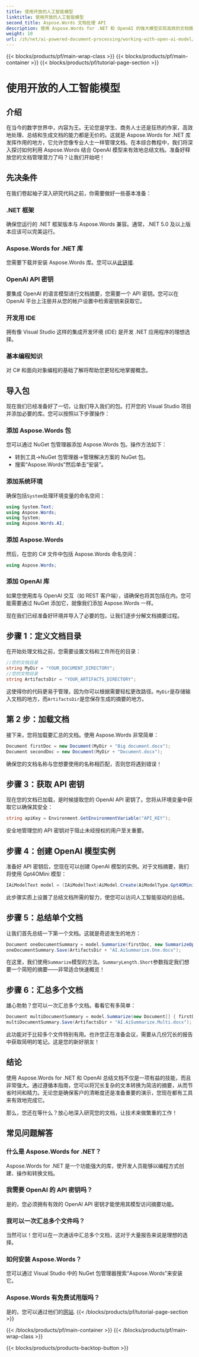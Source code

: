 ```yaml
---
title: 使用开放的人工智能模型
linktitle: 使用开放的人工智能模型
second_title: Aspose.Words 文档处理 API
description: 使用 Aspose.Words for .NET 和 OpenAI 的强大模型实现高效的文档摘要。立即深入了解这份全面的指南。
weight: 10
url: /zh/net/ai-powered-document-processing/working-with-open-ai-model/
---
```


{{< blocks/products/pf/main-wrap-class >}}
{{< blocks/products/pf/main-container >}}
{{< blocks/products/pf/tutorial-page-section >}}

# 使用开放的人工智能模型

## 介绍

在当今的数字世界中，内容为王。无论您是学生、商务人士还是狂热的作家，高效地处理、总结和生成文档的能力都是无价的。这就是 Aspose.Words for .NET 库发挥作用的地方，它允许您像专业人士一样管理文档。在本综合教程中，我们将深入探讨如何利用 Aspose.Words 结合 OpenAI 模型来有效地总结文档。准备好释放您的文档管理潜力了吗？让我们开始吧！

## 先决条件

在我们卷起袖子深入研究代码之前，你需要做好一些基本准备：

### .NET 框架
确保您运行的 .NET 框架版本与 Aspose.Words 兼容。通常，.NET 5.0 及以上版本应该可以完美运行。

### Aspose.Words for .NET 库
您需要下载并安装 Aspose.Words 库。您可以从[此链接](https://releases.aspose.com/words/net/).

### OpenAI API 密钥
要集成 OpenAI 的语言模型进行文档摘要，您需要一个 API 密钥。您可以在 OpenAI 平台上注册并从您的帐户设置中检索密钥来获取它。

### 开发用 IDE
拥有像 Visual Studio 这样的集成开发环境 (IDE) 是开发 .NET 应用程序的理想选择。

### 基本编程知识
对 C# 和面向对象编程的基础了解将帮助您更轻松地掌握概念。

## 导入包

现在我们已经准备好了一切，让我们导入我们的包。打开您的 Visual Studio 项目并添加必要的库。您可以按照以下步骤操作：

### 添加 Aspose.Words 包

您可以通过 NuGet 包管理器添加 Aspose.Words 包。操作方法如下：
- 转到工具->NuGet 包管理器->管理解决方案的 NuGet 包。
- 搜索“Aspose.Words”然后单击“安装”。

### 添加系统环境

确保包括`System`处理环境变量的命名空间：
```csharp
using System.Text;
using Aspose.Words;
using System;
using Aspose.Words.AI;
```

### 添加 Aspose.Words

然后，在您的 C# 文件中包括 Aspose.Words 命名空间：
```csharp
using Aspose.Words;
```

### 添加 OpenAI 库

如果您使用库与 OpenAI 交互（如 REST 客户端），请确保也将其包括在内。您可能需要通过 NuGet 添加它，就像我们添加 Aspose.Words 一样。

现在我们已经准备好环境并导入了必要的包，让我们逐步分解文档摘要过程。

## 步骤 1：定义文档目录

在开始处理文档之前，您需要设置文档和工件所在的目录：

```csharp
//您的文档目录
string MyDir = "YOUR_DOCUMENT_DIRECTORY";
//您的文物目录
string ArtifactsDir = "YOUR_ARTIFACTS_DIRECTORY";
```
这使得你的代码更易于管理，因为你可以根据需要轻松更改路径。`MyDir`是存储输入文档的地方，而`ArtifactsDir`是您保存生成的摘要的地方。

## 第 2 步：加载文档

接下来，您将加载要汇总的文档。使用 Aspose.Words 非常简单：

```csharp
Document firstDoc = new Document(MyDir + "Big document.docx");
Document secondDoc = new Document(MyDir + "Document.docx");
```
确保您的文档名称与您想要使用的名称相匹配，否则您将遇到错误！

## 步骤 3：获取 API 密钥

现在您的文档已加载，是时候提取您的 OpenAI API 密钥了。您将从环境变量中获取它以确保其安全：
```csharp
string apiKey = Environment.GetEnvironmentVariable("API_KEY");
```
安全地管理您的 API 密钥对于阻止未经授权的用户至关重要。

## 步骤 4：创建 OpenAI 模型实例

准备好 API 密钥后，您现在可以创建 OpenAI 模型的实例。对于文档摘要，我们将使用 Gpt4OMini 模型：

```csharp
IAiModelText model = (IAiModelText)AiModel.Create(AiModelType.Gpt4OMini).WithApiKey(apiKey);
```
此步骤实质上设置了总结文档所需的智力，使您可以访问人工智能驱动的总结。

## 步骤 5：总结单个文档

让我们首先总结一下第一个文档。这就是奇迹发生的地方：

```csharp
Document oneDocumentSummary = model.Summarize(firstDoc, new SummarizeOptions() { SummaryLength = SummaryLength.Short });
oneDocumentSummary.Save(ArtifactsDir + "AI.AiSummarize.One.docx");
```
在这里，我们使用`Summarize`模型的方法。`SummaryLength.Short`参数指定我们想要一个简短的摘要——非常适合快速概览！

## 步骤 6：汇总多个文档

雄心勃勃？您可以一次汇总多个文档。看看它有多简单：

```csharp
Document multiDocumentSummary = model.Summarize(new Document[] { firstDoc, secondDoc }, new SummarizeOptions() { SummaryLength = SummaryLength.Long });
multiDocumentSummary.Save(ArtifactsDir + "AI.AiSummarize.Multi.docx");
```
此功能对于比较多个文件特别有用。也许您正在准备会议，需要从几份冗长的报告中获取简明的笔记。这是您的新好朋友！

## 结论

使用 Aspose.Words for .NET 和 OpenAI 总结文档不仅是一项有益的技能，而且非常强大。通过遵循本指南，您可以将冗长复杂的文本转换为简洁的摘要，从而节省时间和精力。无论您是确保客户的清晰度还是准备重要的演示，您现在都有工具来有效地完成它。

那么，您还在等什么？放心地深入研究您的文档，让技术来做繁重的工作！

## 常见问题解答

### 什么是 Aspose.Words for .NET？  
Aspose.Words for .NET 是一个功能强大的库，使开发人员能够以编程方式创建、操作和转换文档。

### 我需要 OpenAI 的 API 密钥吗？  
是的，您必须拥有有效的 OpenAI API 密钥才能使用其模型访问摘要功能。

### 我可以一次汇总多个文件吗？  
当然可以！您可以在一次通话中汇总多个文档，这对于大量报告来说是理想的选择。

### 如何安装 Aspose.Words？  
您可以通过 Visual Studio 中的 NuGet 包管理器搜索“Aspose.Words”来安装它。

### Aspose.Words 有免费试用版吗？  
是的，您可以通过他们的[网站](https://releases.aspose.com/).
{{< /blocks/products/pf/tutorial-page-section >}}

{{< /blocks/products/pf/main-container >}}
{{< /blocks/products/pf/main-wrap-class >}}

{{< blocks/products/products-backtop-button >}}
